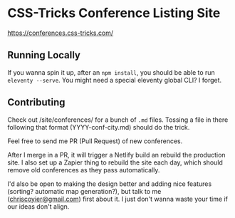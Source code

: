 # CSS-Tricks Conference Listing Site

https://conferences.css-tricks.com/


## Running Locally

If you wanna spin it up, after an `npm install`, you should be able to run `eleventy --serve`. You might need a special eleventy global CLI? I forget.


## Contributing

Check out /site/conferences/ for a bunch of `.md` files. Tossing a file in there following that format (YYYY-conf-city.md) should do the trick.

Feel free to send me PR (Pull Request) of new conferences.

After I merge in a PR, it will trigger a Netlify build an rebuild the production site. I also set up a Zapier thing to rebuild the site each day, which should remove old conferences as they pass automatically.

I'd also be open to making the design better and adding nice features (sorting? automatic map generation?), but talk to me (chriscoyier@gmail.com) first about it. I just don't wanna waste your time if our ideas don't align.